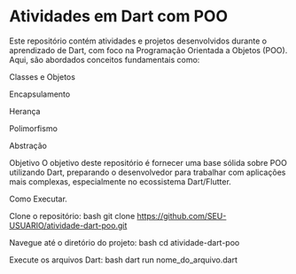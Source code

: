 # Atividades em Dart com POO
Este repositório contém atividades e projetos desenvolvidos durante o aprendizado de Dart, com foco na Programação Orientada a Objetos (POO). Aqui, são abordados conceitos fundamentais como:

Classes e Objetos

Encapsulamento

Herança

Polimorfismo

Abstração

Objetivo
O objetivo deste repositório é fornecer uma base sólida sobre POO utilizando Dart, preparando o desenvolvedor para trabalhar com aplicações mais complexas, especialmente no ecossistema Dart/Flutter.

Como Executar.

Clone o repositório:
bash
git clone https://github.com/SEU-USUARIO/atividade-dart-poo.git

Navegue até o diretório do projeto:
bash
cd atividade-dart-poo

Execute os arquivos Dart:
bash
dart run nome_do_arquivo.dart
